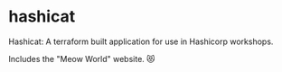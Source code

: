 # hashicat
Hashicat: A terraform built application for use in Hashicorp workshops.

Includes the "Meow World" website. 😻

